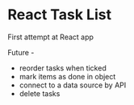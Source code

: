 # React  Task List

First attempt at React app

Future - 
- reorder tasks when ticked
- mark items as done in object
- connect to a data source by API
- delete tasks
